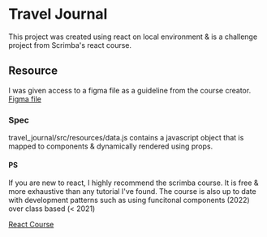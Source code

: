 # Travel Journal

This project was created using react on local environment & is a challenge project from Scrimba's react course. 

## Resource
I was given access to a figma file as a guideline from the course creator. 
[Figma file](https://www.figma.com/file/QG4cOExkdbIbhSfWJhs2gs/Travel-Journal?node-id=0%3A1)

### Spec
travel_journal/src/resources/data.js contains a javascript object that is mapped to components & dynamically rendered using props.

#### PS
If you are new to react, I highly recommend the scrimba course. It is free & more exhaustive than any tutorial I've found. The course is also up to date with development patterns such as using funcitonal components (2022) over class based (< 2021)

[React Course](https://scrimba.com/learn/learnreact)